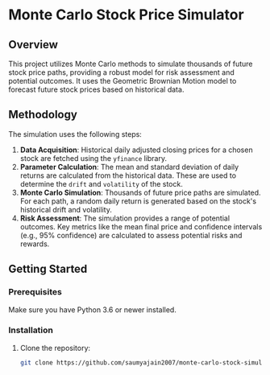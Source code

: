 # Monte Carlo Stock Price Simulator

## Overview
This project utilizes Monte Carlo methods to simulate thousands of future stock price paths, providing a robust model for risk assessment and potential outcomes. It uses the Geometric Brownian Motion model to forecast future stock prices based on historical data.

## Methodology
The simulation uses the following steps:
1.  **Data Acquisition**: Historical daily adjusted closing prices for a chosen stock are fetched using the `yfinance` library.
2.  **Parameter Calculation**: The mean and standard deviation of daily returns are calculated from the historical data. These are used to determine the `drift` and `volatility` of the stock.
3.  **Monte Carlo Simulation**: Thousands of future price paths are simulated. For each path, a random daily return is generated based on the stock's historical drift and volatility.
4.  **Risk Assessment**: The simulation provides a range of potential outcomes. Key metrics like the mean final price and confidence intervals (e.g., 95% confidence) are calculated to assess potential risks and rewards.

## Getting Started

### Prerequisites
Make sure you have Python 3.6 or newer installed.

### Installation
1. Clone the repository:
   ```bash
   git clone https://github.com/saumyajain2007/monte-carlo-stock-simulator.git
